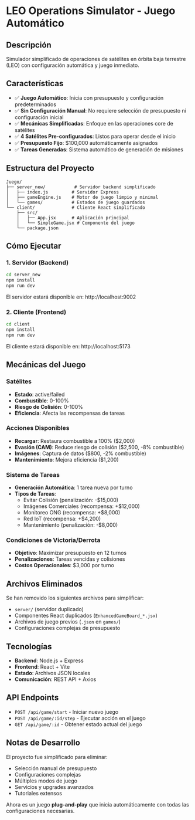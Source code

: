 # LEO Operations Simulator - Juego Automático

## Descripción
Simulador simplificado de operaciones de satélites en órbita baja terrestre (LEO) con configuración automática y juego inmediato.

## Características
- ✅ **Juego Automático**: Inicia con presupuesto y configuración predeterminados
- ✅ **Sin Configuración Manual**: No requiere selección de presupuesto ni configuración inicial
- ✅ **Mecánicas Simplificadas**: Enfoque en las operaciones core de satélites
- ✅ **4 Satélites Pre-configurados**: Listos para operar desde el inicio
- ✅ **Presupuesto Fijo**: $100,000 automáticamente asignados
- ✅ **Tareas Generadas**: Sistema automático de generación de misiones

## Estructura del Proyecto

```
Juego/
├── server_new/           # Servidor backend simplificado
│   ├── index.js         # Servidor Express
│   ├── gameEngine.js    # Motor de juego limpio y minimal
│   └── games/           # Estados de juego guardados
└── client/              # Cliente React simplificado
    ├── src/
    │   ├── App.jsx      # Aplicación principal
    │   └── SimpleGame.jsx # Componente del juego
    └── package.json
```

## Cómo Ejecutar

### 1. Servidor (Backend)
```bash
cd server_new
npm install
npm run dev
```
El servidor estará disponible en: http://localhost:9002

### 2. Cliente (Frontend)
```bash
cd client
npm install
npm run dev
```
El cliente estará disponible en: http://localhost:5173

## Mecánicas del Juego

### Satélites
- **Estado**: active/failed
- **Combustible**: 0-100%
- **Riesgo de Colisión**: 0-100%
- **Eficiencia**: Afecta las recompensas de tareas

### Acciones Disponibles
- **Recargar**: Restaura combustible a 100% ($2,000)
- **Evasión (CAM)**: Reduce riesgo de colisión ($2,500, -8% combustible)
- **Imágenes**: Captura de datos ($800, -2% combustible)
- **Mantenimiento**: Mejora eficiencia ($1,200)

### Sistema de Tareas
- **Generación Automática**: 1 tarea nueva por turno
- **Tipos de Tareas**:
  - Evitar Colisión (penalización: -$15,000)
  - Imágenes Comerciales (recompensa: +$12,000)
  - Monitoreo ONG (recompensa: +$8,000)
  - Red IoT (recompensa: +$4,200)
  - Mantenimiento (penalización: -$8,000)

### Condiciones de Victoria/Derrota
- **Objetivo**: Maximizar presupuesto en 12 turnos
- **Penalizaciones**: Tareas vencidas y colisiones
- **Costos Operacionales**: $3,000 por turno

## Archivos Eliminados
Se han removido los siguientes archivos para simplificar:
- `server/` (servidor duplicado)
- Componentes React duplicados (`EnhancedGameBoard_*.jsx`)
- Archivos de juego previos (`.json` en `games/`)
- Configuraciones complejas de presupuesto

## Tecnologías
- **Backend**: Node.js + Express
- **Frontend**: React + Vite
- **Estado**: Archivos JSON locales
- **Comunicación**: REST API + Axios

## API Endpoints

- `POST /api/game/start` - Iniciar nuevo juego
- `POST /api/game/:id/step` - Ejecutar acción en el juego
- `GET /api/game/:id` - Obtener estado actual del juego

## Notas de Desarrollo

El proyecto fue simplificado para eliminar:
- Selección manual de presupuesto
- Configuraciones complejas
- Múltiples modos de juego
- Servicios y upgrades avanzados
- Tutoriales extensos

Ahora es un juego **plug-and-play** que inicia automáticamente con todas las configuraciones necesarias.